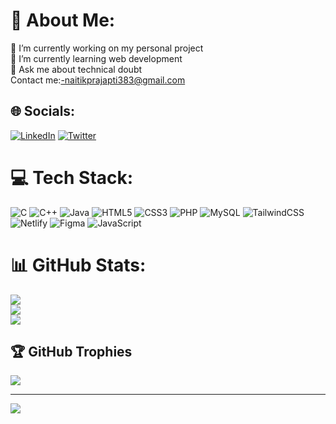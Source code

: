 # 💫 About Me:
🔭 I’m currently working on my personal project<br>🌱 I’m currently learning web development<br>💬 Ask me about technical doubt<br>Contact me:-naitikprajapti383@gmail.com


## 🌐 Socials:
[![LinkedIn](https://img.shields.io/badge/LinkedIn-%230077B5.svg?logo=linkedin&logoColor=white)](https://linkedin.com/in/naitik-prajapati) [![Twitter](https://img.shields.io/badge/Twitter-%231DA1F2.svg?logo=Twitter&logoColor=white)](https://twitter.com/Naitikp_1) 

# 💻 Tech Stack:
![C](https://img.shields.io/badge/c-%2300599C.svg?style=flat&logo=c&logoColor=white) ![C++](https://img.shields.io/badge/c++-%2300599C.svg?style=flat&logo=c%2B%2B&logoColor=white) ![Java](https://img.shields.io/badge/java-%23ED8B00.svg?style=flat&logo=java&logoColor=white) ![HTML5](https://img.shields.io/badge/html5-%23E34F26.svg?style=flat&logo=html5&logoColor=white) ![CSS3](https://img.shields.io/badge/css3-%231572B6.svg?style=flat&logo=css3&logoColor=white) ![PHP](https://img.shields.io/badge/php-%23777BB4.svg?style=flat&logo=php&logoColor=white) ![MySQL](https://img.shields.io/badge/mysql-%2300f.svg?style=flat&logo=mysql&logoColor=white) ![TailwindCSS](https://img.shields.io/badge/tailwindcss-%2338B2AC.svg?style=flat&logo=tailwind-css&logoColor=white) ![Netlify](https://img.shields.io/badge/netlify-%23000000.svg?style=flat&logo=netlify&logoColor=#00C7B7) 	![Figma](https://img.shields.io/badge/figma-%23F24E1E.svg?style=flat&logo=figma&logoColor=white) ![JavaScript](https://img.shields.io/badge/javascript-%23323330.svg?style=flat&logo=javascript&logoColor=%23F7DF1E)
# 📊 GitHub Stats:
![](https://github-readme-stats.vercel.app/api?username=naitikprajapati1&theme=radical&hide_border=false&include_all_commits=false&count_private=false)<br/>
![](https://github-readme-streak-stats.herokuapp.com/?user=naitikprajapati1&theme=radical&hide_border=false)<br/>
![](https://github-readme-stats.vercel.app/api/top-langs/?username=naitikprajapati1&theme=radical&hide_border=false&include_all_commits=false&count_private=false&layout=compact)

## 🏆 GitHub Trophies
![](https://github-profile-trophy.vercel.app/?username=naitikprajapati1&theme=discord&no-frame=false&no-bg=true&margin-w=4)

---
[![](https://visitcount.itsvg.in/api?id=naitikprajapati1&icon=0&color=1)](https://visitcount.itsvg.in)

<!-- Proudly created with GPRM ( https://gprm.itsvg.in ) -->
